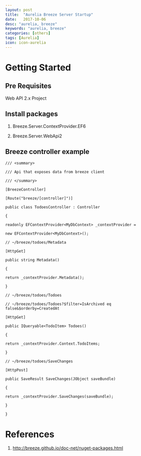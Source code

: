 ```yaml
---
layout: post
title:  "Aurelia Breeze Server Startup"
date:   2017-10-06
desc: "aurelia, breeze"
keywords: "aurelia, breeze"
categories: [others]
tags: [Aurelia]
icon: icon-aurelia
---
```


Getting Started
===============

Pre Requisites
--------------

Web API 2.x Project

Install packages
----------------

1.  Breeze.Server.ContextProvider.EF6

2.  Breeze.Server.WebApi2

Breeze controller example
-------------------------

```
/// <summary>

/// Api that exposes data from breeze client

/// </summary>

[BreezeController]

[Route("breeze/[controller]")]

public class TodoesController : Controller

{

readonly EFContextProvider<MyDbContext> _contextProvider =

new EFContextProvider<MyDbContext>();

// ~/breeze/todoes/Metadata

[HttpGet]

public string Metadata()

{

return _contextProvider.Metadata();

}

// ~/breeze/todoes/Todoes

// ~/breeze/todoes/Todoes?$filter=IsArchived eq
false&$orderby=CreatedAt

[HttpGet]

public IQueryable<TodoItem> Todoes()

{

return _contextProvider.Context.TodoItems;

}

// ~/breeze/todoes/SaveChanges

[HttpPost]

public SaveResult SaveChanges(JObject saveBundle)

{

return _contextProvider.SaveChanges(saveBundle);

}

}
```

References
==========

1.  <http://breeze.github.io/doc-net/nuget-packages.html>


